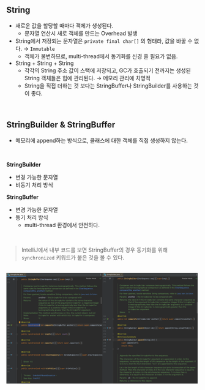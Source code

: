 ## String
- 새로운 값을 할당할 때마다 객체가 생성된다.
    - 문자열 연산시 새로 객체를 만드는 Overhead 발생
- String에서 저장되는 문자열은 `private final char[]` 의 형태라, 값을 바꿀 수 없다. → `Immutable`
    - 객체가 불변하므로, multi-thread에서 동기화를 신경 쓸 필요가 없음.
- String + String + String
    - 각각의 String 주소 값이 스택에 저장되고, GC가 호출되기 전까지는 생성된 String 객체들은 힙에 관리된다. → 메모리 관리에 치명적
    - String을 직접 더하는 것 보다는 StringBuffer나 StringBuilder를 사용하는 것이 좋다.

<br/>

## StringBuilder & StringBuffer
- 메모리에 append하는 방식으로, 클래스에 대한 객체를 직접 생성하지 않는다.

<br/>

**StringBuilder**

- 변경 가능한 문자열
- 비동기 처리 방식

**StringBuffer**

- 변경 가능한 문자열
- 동기 처리 방식
    - multi-thread 환경에서 안전하다.

<br/>

> IntelliJ에서 내부 코드를 보면 StringBuffer의 경우 동기화를 위해 `synchronized`  키워드가 붙은 것을 볼 수 있다.

<br/>


<img src="https://github.com/2dongyeop/TIL/blob/main/Java/image/StringBuilder-StringBuffer.png" width = 500/>